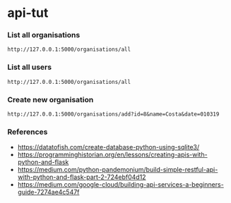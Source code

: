 # api-tut

### List all organisations
`http://127.0.0.1:5000/organisations/all`

### List all users
`http://127.0.0.1:5000/organisations/all`

### Create new organisation
`http://127.0.0.1:5000/organisations/add?id=8&name=Costa&date=010319`

### References
* https://datatofish.com/create-database-python-using-sqlite3/
* https://programminghistorian.org/en/lessons/creating-apis-with-python-and-flask
* https://medium.com/python-pandemonium/build-simple-restful-api-with-python-and-flask-part-2-724ebf04d12
* https://medium.com/google-cloud/building-api-services-a-beginners-guide-7274ae4c547f